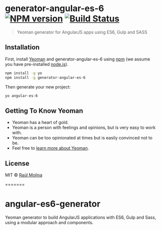 # generator-angular-es-6 [![NPM version][npm-image]][npm-url] [![Build Status][travis-image]][travis-url]
> Yeoman generator for AngularJS apps using ES6, Gulp and SASS

## Installation

First, install [Yeoman](http://yeoman.io) and generator-angular-es-6 using [npm](https://www.npmjs.com/) (we assume you have pre-installed [node.js](https://nodejs.org/)).

```bash
npm install -g yo
npm install -g generator-angular-es-6
```

Then generate your new project:

```bash
yo angular-es-6
```

## Getting To Know Yeoman

 * Yeoman has a heart of gold.
 * Yeoman is a person with feelings and opinions, but is very easy to work with.
 * Yeoman can be too opinionated at times but is easily convinced not to be.
 * Feel free to [learn more about Yeoman](http://yeoman.io/).

## License

MIT © [Raúl Molina](https://github.com/Raulios)


[npm-image]: https://badge.fury.io/js/generator-angular-es-6.svg
[npm-url]: https://npmjs.org/package/generator-angular-es-6
[travis-image]: https://travis-ci.org/Raulios/generator-angular-es-6.svg?branch=master
[travis-url]: https://travis-ci.org/Raulios/generator-angular-es-6
[daviddm-image]: https://david-dm.org/Raulios/generator-angular-es-6.svg?theme=shields.io
[daviddm-url]: https://david-dm.org/Raulios/generator-angular-es-6
=======
# angular-es6-generator
Yeoman generator to build AngularJS applications with ES6, Gulp and Sass, using a modular approach and components.
